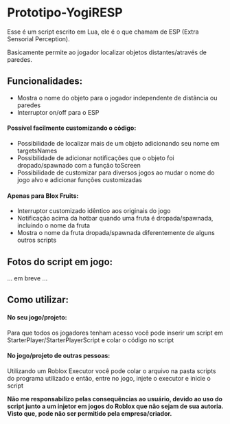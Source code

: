 # Prototipo-YogiRESP

Esse é um script escrito em Lua, ele é o que chamam de ESP (Extra Sensorial Perception).

Basicamente permite ao jogador localizar objetos distantes/através de paredes.

<h2>Funcionalidades:</h2>

* Mostra o nome do objeto para o jogador independente de distância ou paredes
* Interruptor on/off para o ESP

<h4>Possível facilmente customizando o código:</h4>

* Possibilidade de localizar mais de um objeto adicionando seu nome em targetsNames
* Possibilidade de adicionar notificações que o objeto foi dropado/spawnado com a função toScreen
* Possibilidade de customizar para diversos jogos ao mudar o nome do jogo alvo e adicionar funções customizadas 

<h4>Apenas para Blox Fruits:</h4>

* Interruptor customizado idêntico aos originais do jogo 
* Notificação acima da hotbar quando uma fruta é dropada/spawnada, incluindo o nome da fruta 
* Mostra o nome da fruta dropada/spawnada diferentemente de alguns outros scripts

<h2>Fotos do script em jogo:</h2>

... em breve ...

<h2>Como utilizar:</h2>

<h4>No seu jogo/projeto:</h4>

Para que todos os jogadores tenham acesso você pode inserir um script em StarterPlayer/StarterPlayerScript e colar o código no script

<h4>No jogo/projeto de outras pessoas:</h4>

Utilizando um Roblox Executor você pode colar o arquivo na pasta scripts do programa utilizado e então, entre no jogo, injete o executor e inicie o script

<b>Não me responsabilizo pelas consequências ao usuário, devido ao uso do script junto a um injetor em jogos do Roblox que não sejam de sua autoria. Visto que, pode não ser permitido pela empresa/criador.</b>
